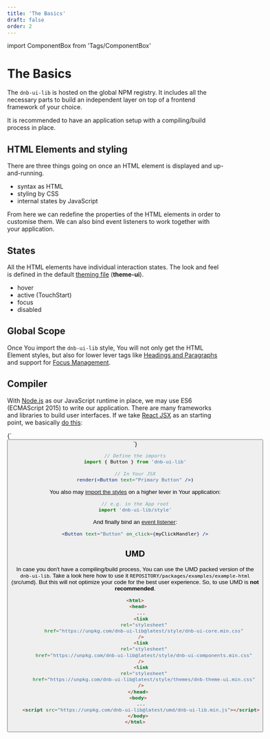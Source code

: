```yaml
---
title: 'The Basics'
draft: false
order: 2
---
```


import ComponentBox from 'Tags/ComponentBox'

<!-- They don't rely on any global style-sheets such as **normalize.css** beside the main DNB Stylesheet. -->

# The Basics

The `dnb-ui-lib` is hosted on the global NPM registry. It includes all the necessary parts to build an independent layer on top of a frontend framework of your choice.

It is recommended to have an application setup with a compiling/build process in place.

## HTML Elements and styling

There are three things going on once an HTML element is displayed and up-and-running.

- syntax as HTML
- styling by CSS
- internal states by JavaScript

From here we can redefine the properties of the HTML elements in order to customise them.
We can also bind event listeners to work together with your application.

## States

All the HTML elements have individual interaction states. The look and feel is defined in the default [theming file](/uilib/usage/theming) (**theme-ui**).

- hover
- active (TouchStart)
- focus
- disabled

## Global Scope

Once You import the `dnb-ui-lib` style, You will not only get the HTML Element styles, but also for lower lever tags like [Headings and Paragraphs](/uilib/typography) and support for [Focus Management](/uilib/usage/accessibility/focus).

## Compiler

With [Node.js](https://nodejs.org/) as our JavaScript runtime in place, we may use ES6 (ECMAScript 2015) to write our application. There are many frameworks and libraries to build user interfaces. If we take [React JSX](https://reactjs.org/docs/add-react-to-a-website.html#optional-try-react-with-jsx) as an starting point, we basically [do this](/uilib/usage/first-steps/react):

<ComponentBox hideCode hideToolbar>
{`
<Button text="Primary Button" />
`}
</ComponentBox>

```jsx
// Define the imports
import { Button } from 'dnb-ui-lib'

// In Your JSX
render(<Button text="Primary Button" />)
```

You also may [import the styles](/uilib/usage/customisation/styling) on a higher lever in Your application:

```js
// e.g. in the App root
import 'dnb-ui-lib/style'
```

And finally bind an [event listener](/uilib/usage/customisation/event-handling):

```jsx
<Button text="Button" on_click={myClickHandler} />
```

## UMD

In case you don't have a compiling/build process, You can use the UMD packed version of the `dnb-ui-lib`. Take a look here how to use it `REPOSITORY/packages/examples/example-html` (src/umd). But this will not optimize your code for the best user experience. So, to use UMD is **not recommended**.

```html
<html>
  <head>
    ...
    <link
      rel="stylesheet"
      href="https://unpkg.com/dnb-ui-lib@latest/style/dnb-ui-core.min.css"
    />
    <link
      rel="stylesheet"
      href="https://unpkg.com/dnb-ui-lib@latest/style/dnb-ui-components.min.css"
    />
    <link
      rel="stylesheet"
      href="https://unpkg.com/dnb-ui-lib@latest/style/themes/dnb-theme-ui.min.css"
    />
  </head>
  <body>
    ...
    <script src="https://unpkg.com/dnb-ui-lib@latest/umd/dnb-ui-lib.min.js"></script>
  </body>
</html>
```
